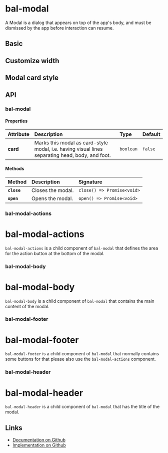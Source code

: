 # bal-modal

<!-- START: human documentation top -->

A Modal is a dialog that appears on top of the app's body, and must be dismissed by
the app before interaction can resume.

<!-- END: human documentation top -->

## Basic

<ClientOnly>  <docs-demo-bal-modal-61></docs-demo-bal-modal-61></ClientOnly>


## Customize width

<ClientOnly>  <docs-demo-bal-modal-62></docs-demo-bal-modal-62></ClientOnly>


## Modal card style

<ClientOnly>  <docs-demo-bal-modal-63></docs-demo-bal-modal-63></ClientOnly>



## API

### bal-modal

#### Properties

| Attribute | Description                                                                                     | Type      | Default |
| :-------- | :---------------------------------------------------------------------------------------------- | :-------- | :------ |
| **card**  | Marks this modal as card-style modal, i.e. having visual lines separating head, body, and foot. | `boolean` | `false` |

#### Methods

| Method      | Description       | Signature                  |
| :---------- | :---------------- | :------------------------- |
| **`close`** | Closes the modal. | `close() => Promise<void>` |
| **`open`**  | Opens the modal.  | `open() => Promise<void>`  |

### bal-modal-actions


# bal-modal-actions

`bal-modal-actions` is a child component of `bal-modal` that defines the area for the action button at the bottom of the modal.



### bal-modal-body


# bal-modal-body

`bal-modal-body` is a child component of `bal-modal` that contains the main content of the modal.



### bal-modal-footer


# bal-modal-footer

`bal-modal-footer` is a child component of `bal-modal` that normally contains some buttons for that please also use the `bal-modal-actions` component.


### bal-modal-header


# bal-modal-header

`bal-modal-header` is a child component of `bal-modal` that has the title of the modal.




<!-- START: human documentation bottom -->

<!-- END: human documentation bottom -->


## Links

* [Documentation on Github](https://github.com/baloise/ui-library/blob/master/docs/src/components/components/bal-modal.md)
* [Implementation on Github](https://github.com/baloise/ui-library/blob/master/packages/components/src/components/bal-modal)

<ClientOnly>
  <docs-component-script tag="balModal"></docs-component-script>
</ClientOnly>
